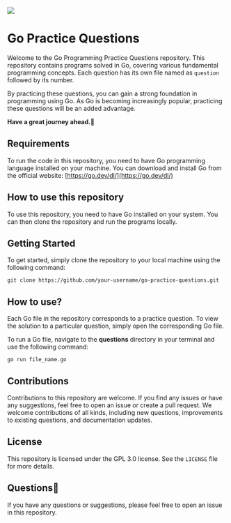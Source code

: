 ![](https://upload.wikimedia.org/wikipedia/commons/0/05/Go_Logo_Blue.svg)
#  Go Practice Questions

Welcome to the Go Programming Practice Questions repository. This repository contains programs solved in Go, covering various fundamental programming concepts. Each question has its own file named as `question` followed by its number.

By practicing these questions, you can gain a strong foundation in programming using Go. As Go is becoming increasingly popular, practicing these questions will be an added advantage.

**Have a great journey ahead.🫡**

## Requirements

To run the code in this repository, you need to have Go programming language installed on your machine. You can download and install Go from the official website: [https://go.dev/dl/](https://go.dev/dl/)

## How to use this repository

To use this repository, you need to have Go installed on your system. You can then clone the repository and run the programs locally.

## Getting Started
To get started, simply clone the repository to your local machine using the following command:

```shell
git clone https://github.com/your-username/go-practice-questions.git
```
## How to use?
Each Go file in the repository corresponds to a practice question. To view the solution to a particular question, simply open the corresponding Go file.

To run a Go file, navigate to the **questions** directory in your terminal and use the following command: 
```shell
go run file_name.go
```

## Contributions

Contributions to this repository are welcome. If you find any issues or have any suggestions, feel free to open an issue or create a pull request. We welcome contributions of all kinds, including new questions, improvements to existing questions, and documentation updates.

## License

This repository is licensed under the GPL 3.0 license. See the `LICENSE` file for more details.

## Questions🤔

If you have any questions or suggestions, please feel free to open an issue in this repository.